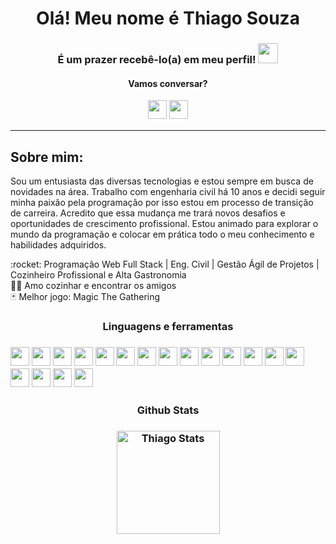<div align="center">
<h1> Olá! Meu nome é Thiago Souza</h1> 
  <h3> É um prazer recebê-lo(a) em meu perfil! <img src="https://github.com/blackcater/blackcater/raw/main/images/Hi.gif" height="32" /></h3>
<h4>Vamos conversar?</h4>
  <p>
  <a href="https://www.linkedin.com/in/thiagoccs/"><img src="https://img.shields.io/badge/linkedin-%230077B5.svg?style=for-the-badge&logo=linkedin&logoColor=white" style="margin-bottom: 4px;" height="30px" target="_blank"></a>
  <a href="mailto:thiago29.06@hotmail.com"><img src="https://img.shields.io/badge/-Thiago Souza-c14438?style=for-the-badge&logo=Gmail&logoColor=white&link=mailto:thiago29.06@hotmail.com" style="margin-bottom: 4px;" height="30px" target="_blank"></a>
  </p>
</div>
<hr>


<h2>Sobre mim:</h2>
<p>
  Sou um entusiasta das diversas tecnologias e estou sempre em busca de novidades na área. Trabalho com engenharia civil há 10 anos e decidi seguir minha   paixão pela programação por isso estou em processo de <st>transição de carreira</st>. Acredito que essa mudança me trará novos desafios e oportunidades de crescimento profissional. Estou animado para explorar o mundo da programação e colocar em prática todo o meu conhecimento e habilidades adquiridos.
</p>
<p>
:rocket: Programação Web Full Stack | Eng. Civil | Gestão Ágil de Projetos | Cozinheiro Profissional e Alta Gastronomia <br/>
🧑‍🍳 Amo cozinhar e encontrar os amigos <br/>
🃏 Melhor jogo: Magic The Gathering <br/>
</p>

<h3 align="center">Linguagens e ferramentas<h3>
  <p>
     <img src="https://img.shields.io/badge/javascript-%23323330.svg?style=for-the-badge&logo=javascript&logoColor=%23F7DF1E" style="margin-bottom: 4px;" height="30px">
     <img src="https://img.shields.io/badge/TypeScript-007ACC?style=for-the-badge&logo=typescript&logoColor=white" style="margin-bottom: 4px;" height="30px">
    <img src="https://img.shields.io/badge/Python-rgb(60,118,162)?style=for-the-badge&logo=python&logoColor=yellow" style="margin-bottom: 4px;" height="30px">
     <img src="https://img.shields.io/badge/Node.js-339933?style=for-the-badge&logo=nodedotjs&logoColor=white" style="margin-bottom: 4px;" height="30px">
     <img src="https://img.shields.io/badge/Express.js-000000?style=for-the-badge&logo=express&logoColor=white" style="margin-bottom: 4px;" height="30px">
     <img src="https://img.shields.io/badge/Sequelize-52B0E7?style=for-the-badge&logo=Sequelize&logoColor=white" style="margin-bottom: 4px;" height="30px">
    <img src="https://img.shields.io/badge/R-rgb(157,158,163)?style=for-the-badge&logo=r&logoColor=teal" style="margin-bottom: 4px;" height="30px">
     <img src="https://img.shields.io/badge/react-%2320232a.svg?style=for-the-badge&logo=react&logoColor=%2361DAFB" style="margin-bottom: 4px;" height="30px">
     <img src="https://img.shields.io/badge/Redux-593D88?style=for-the-badge&logo=redux&logoColor=white" style="margin-bottom: 4px;" height="30px">
     <img src="https://img.shields.io/badge/JWT-000000?style=for-the-badge&logo=JSON%20web%20tokens&logoColor=white" style="margin-bottom: 4px;" height="30px">
     <img src="https://img.shields.io/badge/MySQL-005C84?style=for-the-badge&logo=mysql&logoColor=white" style="margin-bottom: 4px;" height="30px">
     <img src="https://img.shields.io/badge/Docker-2CA5E0?style=for-the-badge&logo=docker&logoColor=white" style="margin-bottom: 4px;" height="30px">
     <img src="https://img.shields.io/badge/Jest-C21325?style=for-the-badge&logo=jest&logoColor=white" style="margin-bottom: 4px;" height="30px">
     <img src="https://img.shields.io/badge/Mocha-8D6748?style=for-the-badge&logo=Mocha&logoColor=white" style="margin-bottom: 4px;" height="30px">
     <img src="https://img.shields.io/badge/chai-A30701?style=for-the-badge&logo=chai&logoColor=white" style="margin-bottom: 4px;" height="30px">
     <img src="https://img.shields.io/badge/git-%23F05033.svg?style=for-the-badge&logo=git&logoColor=white" style="margin-bottom: 4px;" height="30px">
     <img src="https://img.shields.io/badge/html5-%23E34F26.svg?style=for-the-badge&logo=html5&logoColor=white" style="margin-bottom: 4px;" height="30px">
     <img src="https://img.shields.io/badge/css3-%231572B6.svg?style=for-the-badge&logo=css3&logoColor=white" style="margin-bottom: 4px;" height="30px">
  </p>
  
 <h3 align="center">Github Stats<h3>
   
 <p align="center">
   <img src="https://github-readme-stats.vercel.app/api?username=thiagoccs&show_icons=true&theme=dark" alt="Thiago Stats" height="165" />
 </p>

 




